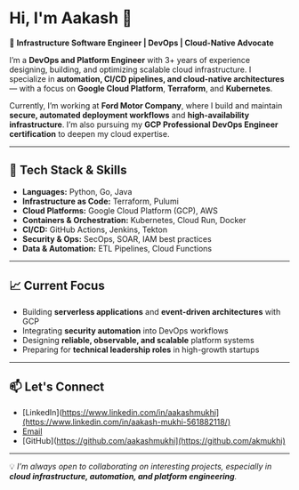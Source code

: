 # Hi, I'm Aakash 👋

🚀 **Infrastructure Software Engineer | DevOps | Cloud-Native Advocate**

I’m a **DevOps and Platform Engineer** with 3+ years of experience designing, building, and optimizing scalable cloud infrastructure. I specialize in **automation, CI/CD pipelines, and cloud-native architectures** — with a focus on **Google Cloud Platform**, **Terraform**, and **Kubernetes**.

Currently, I’m working at **Ford Motor Company**, where I build and maintain **secure, automated deployment workflows** and **high-availability infrastructure**. I’m also pursuing my **GCP Professional DevOps Engineer certification** to deepen my cloud expertise.

---

## 🔧 Tech Stack & Skills

- **Languages:** Python, Go, Java  
- **Infrastructure as Code:** Terraform, Pulumi  
- **Cloud Platforms:** Google Cloud Platform (GCP), AWS  
- **Containers & Orchestration:** Kubernetes, Cloud Run, Docker  
- **CI/CD:** GitHub Actions, Jenkins, Tekton  
- **Security & Ops:** SecOps, SOAR, IAM best practices  
- **Data & Automation:** ETL Pipelines, Cloud Functions

---

## 📈 Current Focus
- Building **serverless applications** and **event-driven architectures** with GCP
- Integrating **security automation** into DevOps workflows  
- Designing **reliable, observable, and scalable** platform systems
- Preparing for **technical leadership roles** in high-growth startups

---

## 📫 Let's Connect
- [LinkedIn](https://www.linkedin.com/in/aakashmukhi](https://www.linkedin.com/in/aakash-mukhi-561882118/)  
- [Email](mailto:akmukhi3@gmail.com)  
- [GitHub](https://github.com/aakashmukhi](https://github.com/akmukhi)  

---
💡 _I’m always open to collaborating on interesting projects, especially in **cloud infrastructure, automation, and platform engineering**._

<!---
akmukhi/akmukhi is a ✨ special ✨ repository because its `README.md` (this file) appears on your GitHub profile.
You can click the Preview link to take a look at your changes.
--->
